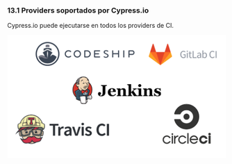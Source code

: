 ### 13.1 Providers soportados por Cypress.io

Cypress.io puede ejecutarse en todos los providers de CI.
 
![CI providers](media/CI.png)  <!-- .element: style="width: 70%;" -->



